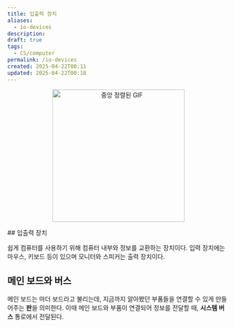 ```yaml
---
title: 입출력 장치
aliases:
  - io-devices
description: 
draft: true
tags:
  - CS/computer
permalink: /io-devices
created: 2025-04-22T00:11
updated: 2025-04-22T00:18
---
```

<p align="center">
  <img src="https://media1.giphy.com/media/v1.Y2lkPTc5MGI3NjExNGgzbWdlcjQ4bThnajR1amRpemdnMmkyY3lveTV5c29qZ2F2ajlsMiZlcD12MV9pbnRlcm5hbF9naWZfYnlfaWQmY3Q9Zw/3o6nV0O3Df8yh9oGpq/giphy.gif" alt="중앙 정렬된 GIF" width="300">
</p>
## 입출력 장치

쉽게 컴퓨터를 사용하기 위해 컴퓨터 내부와 정보를 교환하는 장치이다. 입력 장치에는 마우스, 키보드 등이 있으며 모니터와 스피커는 출력 장치이다. 

## 메인 보드와 버스

메인 보드는 마더 보드라고 불리는데, 지금까지 알아봤던 부품들을 연결할 수 있게 만들어주는 **판**을 의미한다. 이때 메인 보드와 부품이 연결되어 정보를 전달할 때, **시스템 버스** 통로에서 전달된다.  